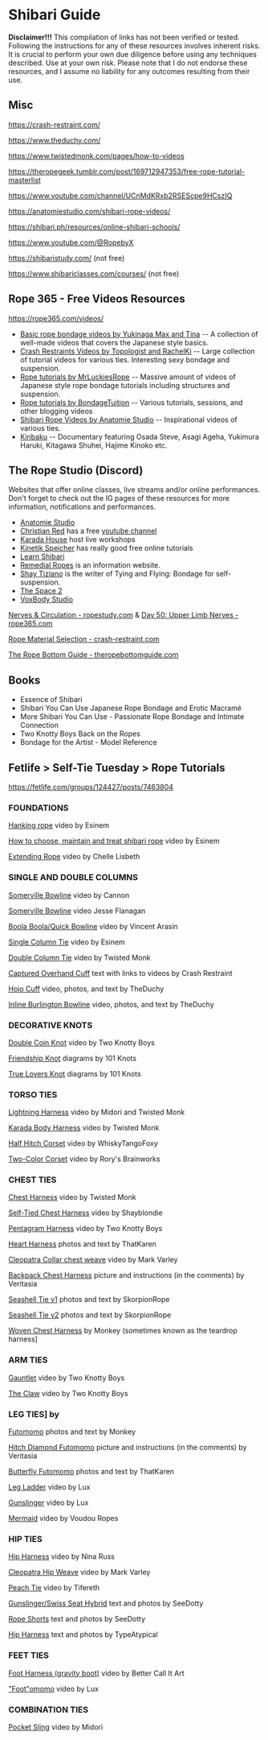 # Shibari Guide

**Disclaimer!!!** This compilation of links has not been verified or tested. Following the instructions for any of these resources involves inherent risks. It is crucial to perform your own due diligence before using any techniques described. Use at your own risk. Please note that I do not endorse these resources, and I assume no liability for any outcomes resulting from their use.

## Misc

https://crash-restraint.com/

https://www.theduchy.com/

https://www.twistedmonk.com/pages/how-to-videos

https://theropegeek.tumblr.com/post/169712947353/free-rope-tutorial-masterlist

https://www.youtube.com/channel/UCnMdKRxb2RSEScpe9HCszIQ

https://anatomiestudio.com/shibari-rope-videos/

https://shibari.ph/resources/online-shibari-schools/

https://www.youtube.com/@RopebyX
 
https://shibaristudy.com/ (not free)

https://www.shibariclasses.com/courses/ (not free)

## Rope 365 - Free Videos Resources

https://rope365.com/videos/

-   [Basic rope bondage videos by Yukinaga Max and Tina](https://vimeo.com/yukinaga) -- A collection of well-made videos that covers the Japanese style basics.
-   [Crash Restraints Videos by Topologist and RachelKi](https://vimeo.com/crashrestraint) -- Large collection of tutorial videos for various ties. Interesting sexy bondage and suspension.
-   [Rope tutorials by MrLuckiesRope](https://www.youtube.com/channel/UCmWzk9oX2dPI15CLyefxmYA/featured) -- Massive amount of videos of Japanese style rope bondage tutorials including structures and suspension.
-   [Rope tutorials by BondageTuition](https://www.youtube.com/@BondageTuition) -- Various tutorials, sessions, and other blogging videos
-   [Shibari Rope Videos by Anatomie Studio](https://anatomiestudio.com/shibari-rope-videos/) -- Inspirational videos of various ties. 
-   [Kinbaku](https://vimeo.com/42430658) -- Documentary featuring Osada Steve, Asagi Ageha, Yukimura Haruki, Kitagawa Shuhei, Hajime Kinoko etc.

## The Rope Studio (Discord)

Websites that offer online classes, live streams and/or online performances. Don't forget to check out the IG pages of these resources for more information, notifications and performances.

- [Anatomie Studio](https://anatomiestudio.com/ "Anatomie Studio")  
- [Christian Red](https://www.christian-red.co.uk/ "Christian Red") has a free [youtube channel](https://www.youtube.com/channel/UClgo4SmHb-g3t4vwKLUq2qA/videos "youtube channel")  
- [Karada House](https://karada-house.de/ "Karada House") host live workshops
- [Kinetik Speicher](https://kinetikspeicher.de/ "Kinetik Speicher") has really good free online tutorials
- [Learn Shibari](https://www.learnshibari.com/ "Learn Shibari")  
- [Remedial Ropes](https://www.remedialropes.com/ "Remedial Ropes") is an information website.
- [Shay Tiziano](https://www.selfsuspend.com/home#intro "Shay Tiziano") is the writer of Tying and Flying: Bondage for self-suspension.
- [The Space 2](https://www.thespace2.com/ "The Space 2")  
- [VoxBody Studio](https://www.voxbody.com/ "VoxBody Studio")

[Nerves & Circulation - ropestudy.com](https://ropestudy.com/courses/101/lessons/reducing-risk/topic/nerves/) & [Day 50: Upper Limb Nerves - rope365.com](https://rope365.com/nerves/)

[Rope Material Selection - crash-restraint.com](https://crash-restraint.com/ties/2)

[The Rope Bottom Guide - theropebottomguide.com](https://theropebottomguide.com/wp-content/uploads/2018/11/rope_bottom_guide.pdf)

## Books

- Essence of Shibari
- Shibari You Can Use Japanese Rope Bondage and Erotic Macramé
- More Shibari You Can Use - Passionate Rope Bondage and Intimate Connection
- Two Knotty Boys Back on the Ropes
- Bondage for the Artist - Model Reference

## Fetlife > Self-Tie Tuesday > Rope Tutorials

https://fetlife.com/groups/124427/posts/7463804

### FOUNDATIONS

[Hanking rope](https://youtu.be/KcBA9GT4XSs) video by Esinem

[How to choose, maintain and treat shibari rope](https://youtu.be/XcU6-Fr6fiA) video by Esinem

[Extending Rope](https://youtu.be/4W4-j26cWis) video by Chelle Lisbeth

### SINGLE AND DOUBLE COLUMNS

[Somerville Bowline](https://youtu.be/1G-bMPPwr3U) video by Cannon

[Somerville Bowline](https://vimeo.com/214964075) video Jesse Flanagan

[Boola Boola/Quick Bowline](https://youtu.be/Y6uDmKhsquQ) video by Vincent Arasin

[Single Column Tie](https://youtu.be/ZpXcwR-icMQ) video by Esinem

[Double Column Tie](https://youtu.be/7ItFtMDL-9I) video by Twisted Monk

[Captured Overhand Cuff](https://crash-restraint.com/ties/225) text with links to videos by Crash Restraint

[Hojo Cuff](https://www.theduchy.com/hojo-cuff/) video, photos, and text by TheDuchy

[Inline Burlington Bowline](https://www.theduchy.com/burlington-bowline-inline/) video, photos, and text by TheDuchy

### DECORATIVE KNOTS

[Double Coin Knot](https://youtu.be/yy2ibYVgQjs) video by Two Knotty Boys

[Friendship Knot](https://www.101knots.com/friendship-knot.html) diagrams by 101 Knots

[True Lovers Knot](https://www.101knots.com/true-lovers-knot.html) diagrams by 101 Knots

### TORSO TIES

[Lightning Harness](https://youtu.be/Lc9SEJPcWgo) video by Midori and Twisted Monk

[Karada Body Harness](https://youtu.be/FL8gpo83EG4) video by Twisted Monk

[Half Hitch Corset](https://drive.google.com/file/d/1quJUd84bYg6KGNwvyfVYa0QuWC2FWumR/view?pli=1) video by WhiskyTangoFoxy

[Two-Color Corset](https://youtu.be/KGlQHKagxJo) video by Rory's Brainworks

### CHEST TIES

[Chest Harness](https://youtu.be/FUsznt8qNgE) video by Twisted Monk

[Self-Tied Chest Harness](https://vimeo.com/147167466) video by Shayblondie

[Pentagram Harness](https://youtu.be/-mqt2Rj-5TY) video by Two Knotty Boys

[Heart Harness](https://fetlife.com/users/4607238/posts/6500215) photos and text by ThatKaren

[Cleopatra Collar chest weave](https://www.beautifulbondage.net/store/index.php?route=product/product&path=190&product_id=855) video by Mark Varley

[Backpack Chest Harness](https://fetlife.com/users/3987457/pictures/73161640) picture and instructions (in the comments) by Veritasia

[Seashell Tie v1](https://fetlife.com/users/7926643/posts/5118513) photos and text by SkorpionRope

[Seashell Tie v2](https://fetlife.com/users/7926643/posts/5129892) photos and text by SkorpionRope

[Woven Chest Harness](https://iammonkey.net/basket-weave-chest-harness/) by Monkey (sometimes known as the teardrop harness]

### ARM TIES

[Gauntlet](https://youtu.be/L8cgNDALQ_4) video by Two Knotty Boys

[The Claw](https://youtu.be/x32CmMPAJ9k) video by Two Knotty Boys

### LEG TIES] by

[Futomomo](https://iammonkey.net/futomomo-fat-leg/) photos and text by Monkey

[Hitch Diamond Futomomo](https://fetlife.com/users/3987457/pictures/69745536) picture and instructions (in the comments) by Veritasia

[Butterfly Futomomo](https://fetlife.com/users/4607238/posts/6346768) photos and text by ThatKaren

[Leg Ladder](https://youtu.be/ITwOz4ohjdI) video by Lux

[Gunslinger](https://youtu.be/Jm-GVkf7QbE) video by Lux

[Mermaid](https://youtu.be/Zezhq84ORMk) video by Voudou Ropes

### HIP TIES

[Hip Harness](https://youtu.be/nUlxNiKCJ8I) video by Nina Russ

[Cleopatra Hip Weave](https://www.beautifulbondage.net/store/index.php?route=product/product&path=190&product_id=856) video by Mark Varley

[Peach Tie](https://youtu.be/5O_i6cgBzYw) video by Tifereth

[Gunslinger/Swiss Seat Hybrid](https://fetlife.com/users/7230602/posts/5079730) text and photos by SeeDotty

[Rope Shorts](https://fetlife.com/users/7230602/posts/5089492) text and photos by SeeDotty

[Hip Harness](https://fetlife.com/users/1835147/posts/8626551) text and photos by TypeAtypical

### FEET TIES

[Foot Harness (gravity boot)](https://youtu.be/bU48v8GX8y8) video by Better Call It Art

["Foot"omomo](https://youtu.be/vdp3-5lBck0) video by Lux

### COMBINATION TIES

[Pocket Sling](https://youtu.be/bnU2oP5iHHA) video by Midori
